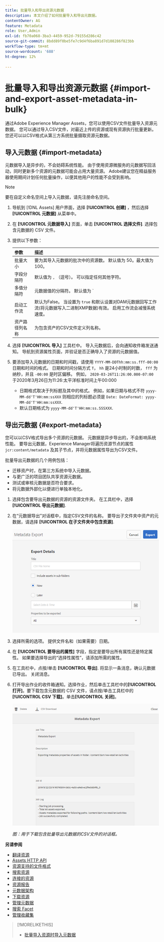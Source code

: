 ```yaml
---
title: 批量导入和导出资源元数据
description: 本文介绍了如何批量导入和导出元数据。
contentOwner: AG
feature: Metadata
role: User,Admin
exl-id: fb70a068-3ba3-4459-952d-79155d286c42
source-git-commit: 8bdd89f0be5fe7c9d4f6ba891d7d108286f823bb
workflow-type: tm+mt
source-wordcount: '688'
ht-degree: 12%

---
```


# 批量导入和导出资源元数据 {#import-and-export-asset-metadata-in-bulk}

通过Adobe Experience Manager Assets，您可以使用CSV文件批量导入资源元数据。 您可以通过导入CSV文件，对最近上传的资源或现有资源执行批量更新。 您还可以以CSV格式从第三方系统批量摄取资源元数据。

## 导入元数据 {#import-metadata}

元数据导入是异步的，不会妨碍系统性能。 由于使用资源微服务的元数据写回活动，同时更新多个资源的元数据可能会占用大量资源。 Adobe建议您在精益服务器使用期间计划任何批量操作，以便其他用户的性能不会受到影响。

>[!NOTE]
>
>要在自定义命名空间上导入元数据，请先注册命名空间。

1. 导航到 [!DNL Assets] 用户界面，选择 **[!UICONTROL 创建]** ，然后选择 **[!UICONTROL 元数据]** 从菜单中。
1. 在 **[!UICONTROL 元数据导入]** 页面，单击 **[!UICONTROL 选择文件]**. 选择包含元数据的 CSV 文件。
1. 提供以下参数：

   | 参数 | 描述 |
   | ---------------------- | ------- |
   | 批量大小 | 要为其导入元数据的批次中的资源数。 默认值为 50。最大值为100。 |
   | 字段分隔符 | 默认值为 `,` （逗号）。 可以指定任何其他字符。 |
   | 多值分隔符 | 元数据值的分隔符。 默认值为 `|`. |
   | 启动工作流 | 默认为False。 当设置为 `true` 和默认设置对DAM元数据回写工作流(将元数据写入二进制XMP数据)有效。 启用工作流会减慢系统速度。 |
   | 资产路径列名称 | 为包含资产的CSV文件定义列名称。 |

1. 选择 **[!UICONTROL 导入]** 工具栏中。 导入元数据后，会向通知收件箱发送通知。 导航到资源属性页面，并验证是否正确导入了资源的元数据值。

1. 要添加导入元数据的日期和时间戳，请使用 `YYYY-MM-DDThh:mm:ss.fff-00:00` 日期和时间的格式。 日期和时间分隔方式 `T`， `hh` 是24小时制的时数， `fff` 为纳秒，并且 `-00:00` 是时区偏移。 例如， `2020-03-26T11:26:00.000-07:00` 于2020年3月26日为11:26:太平洋标准时间上午00:000

   * 日期格式取决于列标题及其中的格式。 例如，如果日期与格式不符 `yyyy-MM-dd'T'HH:mm:ssXXX` 则相应的列标题必须是 `Date: DateFormat: yyyy-MM-dd'T'HH:mm:ssXXX`.
   * 默认日期格式为 `yyyy-MM-dd'T'HH:mm:ss.SSSXXX`.

<!-- Hidden via cqdoc-17869>

>[!CAUTION]
>
>If the date format does not match `YYYY-MM-DDThh:mm:ss.fff-00:00`, the date values are not set. The date formats of exported metadata CSV file is in the format `YYYY-MM-DDThh:mm:ss-00:00`. If you want to import it, convert it to the acceptable format by adding the nanoseconds value denoted by `fff`.
-->

## 导出元数据 {#export-metadata}

您可以以CSV格式导出多个资源的元数据。 元数据是异步导出的，不会影响系统性能。 要导出元数据，Experience Manager将遍历资源节点的属性 `jcr:content/metadata` 及其子节点，并将元数据属性导出为CSV文件。

批量导出元数据的几个用例包括：

* 迁移资产时，在第三方系统中导入元数据。
* 与更广泛的项目团队共享资源元数据。
* 测试或审核元数据是否符合要求。
* 将元数据外部化以便进行单独本地化。

1. 选择包含要导出元数据的资源的资源文件夹。 在工具栏中，选择 **[!UICONTROL 导出元数据]**.
1. 在“元数据导出”对话框中，指定CSV文件的名称。 要导出子文件夹中资产的元数据，请选择 **[!UICONTROL 在子文件夹中包含资源]**.

   ![用于导出文件夹中所有资源的元数据的界面和选项](assets/export_metadata_page.png "用于导出文件夹中所有资源的元数据的界面和选项")

1. 选择所需的选项。 提供文件名和（如果需要）日期。

1. 在 **[!UICONTROL 要导出的属性]** 字段，指定是要导出所有属性还是特定属性。 如果要选择导出的“选择性属性”，请添加所需的属性。

1. 在工具栏中，点按/单击 **[!UICONTROL 导出]**. 将显示一条消息，确认元数据已导出。 关闭消息。
1. 打开导出作业的收件箱通知。选择作业，然后单击工具栏中的&#x200B;**[!UICONTROL 打开]**。要下载包含元数据的 CSV 文件，请点按/单击工具栏中的 **[!UICONTROL CSV 下载]**。单击&#x200B;**[!UICONTROL 关闭]**。

   ![用于下载包含批量导出的元数据的CSV文件的对话框](assets/csv_download.png)

   *图：用于下载包含批量导出元数据的CSV文件的对话框。*

**另请参阅**

* [翻译资源](translate-assets.md)
* [Assets HTTP API](mac-api-assets.md)
* [资源支持的文件格式](file-format-support.md)
* [搜索资源](search-assets.md)
* [连接的资源](use-assets-across-connected-assets-instances.md)
* [资源报告](asset-reports.md)
* [元数据架构](metadata-schemas.md)
* [下载资源](download-assets-from-aem.md)
* [管理元数据](manage-metadata.md)
* [搜索 Facet](search-facets.md)
* [管理收藏集](manage-collections.md)

>[!MORELIKETHIS]
>
>* [批量导入资源时导入元数据](/help/assets/add-assets.md#asset-bulk-ingestor)

